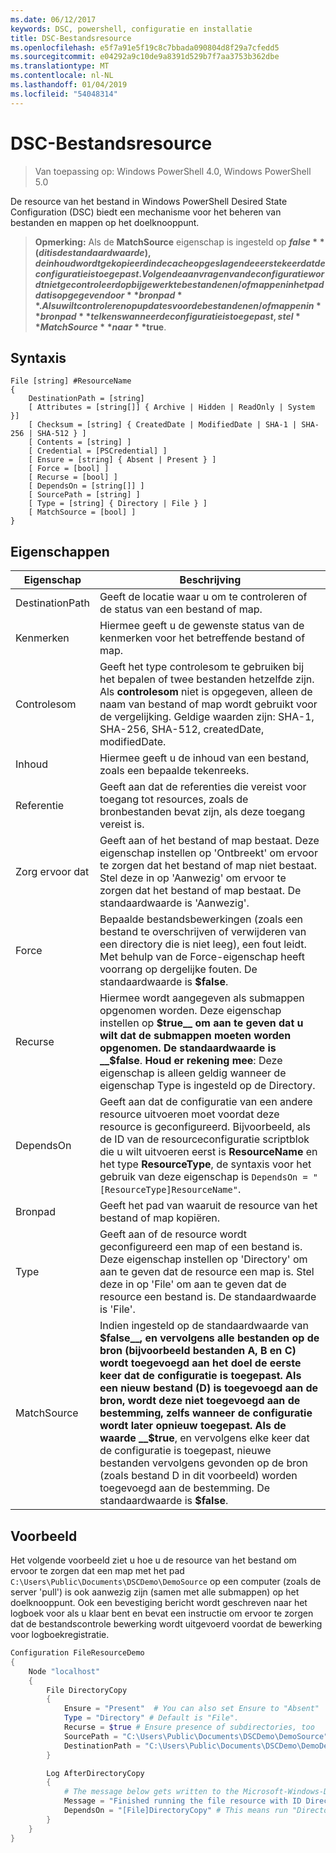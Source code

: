 ```yaml
---
ms.date: 06/12/2017
keywords: DSC, powershell, configuratie en installatie
title: DSC-Bestandsresource
ms.openlocfilehash: e5f7a91e5f19c8c7bbada090804d8f29a7cfedd5
ms.sourcegitcommit: e04292a9c10de9a8391d529b7f7aa3753b362dbe
ms.translationtype: MT
ms.contentlocale: nl-NL
ms.lasthandoff: 01/04/2019
ms.locfileid: "54048314"
---
```

# <a name="dsc-file-resource"></a>DSC-Bestandsresource

> Van toepassing op: Windows PowerShell 4.0, Windows PowerShell 5.0

De resource van het bestand in Windows PowerShell Desired State Configuration (DSC) biedt een mechanisme voor het beheren van bestanden en mappen op het doelknooppunt.

>**Opmerking:** Als de **MatchSource** eigenschap is ingesteld op **$false** (dit is de standaardwaarde), de inhoud wordt gekopieerd in de cache opgeslagen de eerste keer dat de configuratie is toegepast.
>Volgende aanvragen van de configuratie wordt niet gecontroleerd op bijgewerkte bestanden en/of mappen in het pad dat is opgegeven door **bronpad**. Als u wilt controleren op updates voor de bestanden en/of mappen in **bronpad** telkens wanneer de configuratie is toegepast, stel **MatchSource** naar **$true**.

## <a name="syntax"></a>Syntaxis
```
File [string] #ResourceName
{
    DestinationPath = [string]
    [ Attributes = [string[]] { Archive | Hidden | ReadOnly | System }]
    [ Checksum = [string] { CreatedDate | ModifiedDate | SHA-1 | SHA-256 | SHA-512 } ]
    [ Contents = [string] ]
    [ Credential = [PSCredential] ]
    [ Ensure = [string] { Absent | Present } ]
    [ Force = [bool] ]
    [ Recurse = [bool] ]
    [ DependsOn = [string[]] ]
    [ SourcePath = [string] ]
    [ Type = [string] { Directory | File } ]
    [ MatchSource = [bool] ]
}
```

## <a name="properties"></a>Eigenschappen

|  Eigenschap  |  Beschrijving   |
|---|---|
| DestinationPath| Geeft de locatie waar u om te controleren of de status van een bestand of map.|
| Kenmerken| Hiermee geeft u de gewenste status van de kenmerken voor het betreffende bestand of map.|
| Controlesom| Geeft het type controlesom te gebruiken bij het bepalen of twee bestanden hetzelfde zijn. Als __controlesom__ niet is opgegeven, alleen de naam van bestand of map wordt gebruikt voor de vergelijking. Geldige waarden zijn: SHA-1, SHA-256, SHA-512, createdDate, modifiedDate.|
| Inhoud| Hiermee geeft u de inhoud van een bestand, zoals een bepaalde tekenreeks.|
| Referentie| Geeft aan dat de referenties die vereist voor toegang tot resources, zoals de bronbestanden bevat zijn, als deze toegang vereist is.|
| Zorg ervoor dat| Geeft aan of het bestand of map bestaat. Deze eigenschap instellen op 'Ontbreekt' om ervoor te zorgen dat het bestand of map niet bestaat. Stel deze in op 'Aanwezig' om ervoor te zorgen dat het bestand of map bestaat. De standaardwaarde is 'Aanwezig'.|
| Force| Bepaalde bestandsbewerkingen (zoals een bestand te overschrijven of verwijderen van een directory die is niet leeg), een fout leidt. Met behulp van de Force-eigenschap heeft voorrang op dergelijke fouten. De standaardwaarde is __$false__.|
| Recurse| Hiermee wordt aangegeven als submappen opgenomen worden. Deze eigenschap instellen op __$true__ om aan te geven dat u wilt dat de submappen moeten worden opgenomen. De standaardwaarde is __$false__. **Houd er rekening mee**: Deze eigenschap is alleen geldig wanneer de eigenschap Type is ingesteld op de Directory.|
| DependsOn | Geeft aan dat de configuratie van een andere resource uitvoeren moet voordat deze resource is geconfigureerd. Bijvoorbeeld, als de ID van de resourceconfiguratie scriptblok die u wilt uitvoeren eerst is __ResourceName__ en het type __ResourceType__, de syntaxis voor het gebruik van deze eigenschap is `DependsOn = "[ResourceType]ResourceName"`.|
| Bronpad| Geeft het pad van waaruit de resource van het bestand of map kopiëren.|
| Type| Geeft aan of de resource wordt geconfigureerd een map of een bestand is. Deze eigenschap instellen op 'Directory' om aan te geven dat de resource een map is. Stel deze in op 'File' om aan te geven dat de resource een bestand is. De standaardwaarde is 'File'.|
| MatchSource| Indien ingesteld op de standaardwaarde van __$false__, en vervolgens alle bestanden op de bron (bijvoorbeeld bestanden A, B en C) wordt toegevoegd aan het doel de eerste keer dat de configuratie is toegepast. Als een nieuw bestand (D) is toegevoegd aan de bron, wordt deze niet toegevoegd aan de bestemming, zelfs wanneer de configuratie wordt later opnieuw toegepast. Als de waarde __$true__, en vervolgens elke keer dat de configuratie is toegepast, nieuwe bestanden vervolgens gevonden op de bron (zoals bestand D in dit voorbeeld) worden toegevoegd aan de bestemming. De standaardwaarde is **$false**.|

## <a name="example"></a>Voorbeeld

Het volgende voorbeeld ziet u hoe u de resource van het bestand om ervoor te zorgen dat een map met het pad `C:\Users\Public\Documents\DSCDemo\DemoSource` op een computer (zoals de server 'pull') is ook aanwezig zijn (samen met alle submappen) op het doelknooppunt. Ook een bevestiging bericht wordt geschreven naar het logboek voor als u klaar bent en bevat een instructie om ervoor te zorgen dat de bestandscontrole bewerking wordt uitgevoerd voordat de bewerking voor logboekregistratie.

```powershell
Configuration FileResourceDemo
{
    Node "localhost"
    {
        File DirectoryCopy
        {
            Ensure = "Present"  # You can also set Ensure to "Absent"
            Type = "Directory" # Default is "File".
            Recurse = $true # Ensure presence of subdirectories, too
            SourcePath = "C:\Users\Public\Documents\DSCDemo\DemoSource"
            DestinationPath = "C:\Users\Public\Documents\DSCDemo\DemoDestination"
        }

        Log AfterDirectoryCopy
        {
            # The message below gets written to the Microsoft-Windows-Desired State Configuration/Analytic log
            Message = "Finished running the file resource with ID DirectoryCopy"
            DependsOn = "[File]DirectoryCopy" # This means run "DirectoryCopy" first.
        }
    }
}
```